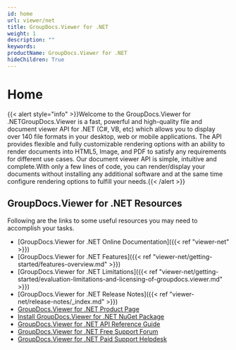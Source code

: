 ```yaml
---
id: home
url: viewer/net
title: GroupDocs.Viewer for .NET
weight: 1
description: ""
keywords: 
productName: GroupDocs.Viewer for .NET
hideChildren: True
---
```

#  Home 

{{< alert style="info" >}}Welcome to the GroupDocs.Viewer for .NETGroupDocs.Viewer is a fast, powerful and high-quality file and document viewer API for .NET (C#, VB, etc) which allows you to display over 140 file formats in your desktop, web or mobile applications. The API provides flexible and fully customizable rendering options with an ability to render documents into HTML5, Image, and PDF to satisfy any requirements for different use cases. Our document viewer API is simple, intuitive and complete.With only a few lines of code, you can render/display your documents without installing any additional software and at the same time configure rendering options to fulfill your needs.{{< /alert >}}

## GroupDocs.Viewer for .NET Resources

Following are the links to some useful resources you may need to accomplish your tasks.

*   [GroupDocs.Viewer for .NET Online Documentation]({{< ref "viewer-net" >}})
*   [GroupDocs.Viewer for .NET Features]({{< ref "viewer-net/getting-started/features-overview.md" >}})
*   [GroupDocs.Viewer for .NET Limitations]({{< ref "viewer-net/getting-started/evaluation-limitations-and-licensing-of-groupdocs.viewer.md" >}})
*   [GroupDocs.Viewer for .NET Release Notes]({{< ref "viewer-net/release-notes/_index.md" >}})
*   [GroupDocs.Viewer for .NET Product Page](https://products.groupdocs.com/viewer/net)
*   [Install GroupDocs.Viewer for .NET NuGet Package](https://www.nuget.org/packages/GroupDocs.Viewer/)
*   [GroupDocs.Viewer for .NET API Reference Guide](https://apireference.groupdocs.com/net/viewer)
*   [GroupDocs.Viewer for .NET Free Support Forum](https://forum.groupdocs.com/c/viewer)
*   [GroupDocs.Viewer for .NET Paid Support Helpdesk](https://helpdesk.groupdocs.com/)
